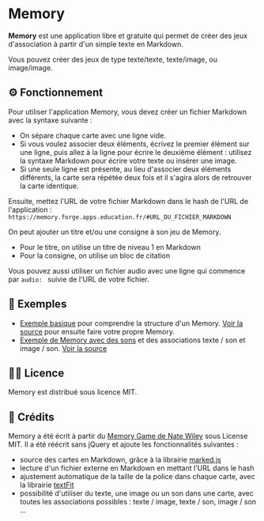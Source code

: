 # Memory

**Memory** est une application libre et gratuite qui permet de créer des jeux d'association à partir d'un simple texte en Markdown.

Vous pouvez créer des jeux de type texte/texte, texte/image, ou image/image.

## ⚙️ Fonctionnement
Pour utiliser l'application Memory, vous devez créer un fichier Markdown avec la syntaxe suivante :

- On sépare chaque carte avec une ligne vide.
- Si vous voulez associer deux éléments, écrivez le premier élément sur une ligne, puis allez à la ligne pour écrire le deuxième élément : utilisez la syntaxe Markdown pour écrire votre texte ou insérer une image.
- Si une seule ligne est présente, au lieu d'associer deux éléments différents, la carte sera répétée deux fois et il s'agira alors de retrouver la carte identique.

Ensuite, mettez l'URL de votre fichier Markdown dans le hash de l'URL de l'application :
`https://memory.forge.apps.education.fr/#URL_DU_FICHIER_MARKDOWN`

On peut ajouter un titre et/ou une consigne à son jeu de Memory.
- Pour le titre, on utilise un titre de niveau 1 en Markdown
- Pour la consigne, on utilise un bloc de citation

Vous pouvez aussi utiliser un fichier audio avec une ligne qui commence par `audio: ` suivie de l'URL de votre fichier.

## 👀 Exemples

- [Exemple basique](https://memory.forge.apps.education.fr/#https://codimd.apps.education.fr/5cw7PygxR72Obz8K8mRwew) pour comprendre la structure d'un Memory. [Voir la source](https://codimd.apps.education.fr/5cw7PygxR72Obz8K8mRwew) pour ensuite faire votre propre Memory.
- [Exemple de Memory avec des sons](http://memory.forge.apps.education.fr/#https://codimd.apps.education.fr/fk4QyJ7nSF6dHb1mHOzGag) et des associations texte / son et image / son. [Voir la source](https://codimd.apps.education.fr/fk4QyJ7nSF6dHb1mHOzGag)


## 👩‍⚖️ Licence

Memory est distribué sous licence MIT.

## 🙏 Crédits

Memory a été écrit à partir du [Memory Game de Nate Wiley](https://codepen.io/natewiley/pen/BawOqL) sous License MIT.
Il a été réécrit sans jQuery et ajoute les fonctionnalités suivantes :
- source des cartes en Markdown, grâce à la librairie [marked.js](https://marked.js.org/)
- lecture d'un fichier externe en Markdown en mettant l'URL dans le hash
- ajustement automatique de la taille de la police dans chaque carte, avec la librairie [textFit](https://github.com/STRML/textFit/)
- possibilité d'utiliser du texte, une image ou un son dans une carte, avec toutes les associations possibles : texte / image, texte / son, image / son …